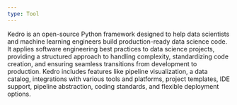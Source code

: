 ```yaml
---
type: Tool
---
```


Kedro is an open-source Python framework designed to help data scientists and machine learning engineers build production-ready data science code. It applies software engineering best practices to data science projects, providing a structured approach to handling complexity, standardizing code creation, and ensuring seamless transitions from development to production. Kedro includes features like pipeline visualization, a data catalog, integrations with various tools and platforms, project templates, IDE support, pipeline abstraction, coding standards, and flexible deployment options.